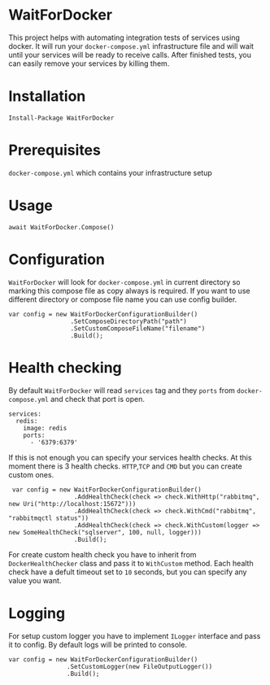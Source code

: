 # WaitForDocker
This project helps with automating integration tests of services using docker. It will run your `docker-compose.yml` infrastructure file and will wait until your services will be ready to receive calls. After finished tests, you can easily remove your services by killing them.

# Installation
```Install-Package WaitForDocker```
# Prerequisites
```docker-compose.yml``` which contains your infrastructure setup
# Usage
```await WaitForDocker.Compose()```
# Configuration
`WaitForDocker` will look for ```docker-compose.yml``` in current directory so marking this compose file as copy always is required. If you want to use different directory or compose file name you can use config builder.
``` 
var config = new WaitForDockerConfigurationBuilder()
                 .SetComposeDirectoryPath("path")
                 .SetCustomComposeFileName("filename")
                 .Build();
```
# Health checking
By default `WaitForDocker` will read `services` tag and they `ports` from `docker-compose.yml` and check that port is open.
```
services:
  redis:
    image: redis
    ports:
      - '6379:6379'
```
If this is not enough you can specify your services health checks. At this moment there is 3 health checks. `HTTP`,`TCP` and `CMD` but you can create custom ones.  
```
 var config = new WaitForDockerConfigurationBuilder()
                  .AddHealthCheck(check => check.WithHttp("rabbitmq", new Uri("http://localhost:15672")))
                  .AddHealthCheck(check => check.WithCmd("rabbitmq", "rabbitmqctl status"))
                  .AddHealthCheck(check => check.WithCustom(logger => new SomeHealthCheck("sqlserver", 100, null, logger)))
                  .Build();
```
For create custom health check you have to inherit from `DockerHealthChecker` class and pass it to `WithCustom` method.
Each health check have a defult timeout set to `10` seconds, but you can specify any value you want.

# Logging
For setup custom logger you have to implement `ILogger` interface and pass it to config. By default logs will be printed to console.
```
var config = new WaitForDockerConfigurationBuilder()
                .SetCustomLogger(new FileOutputLogger())
                .Build();
```
